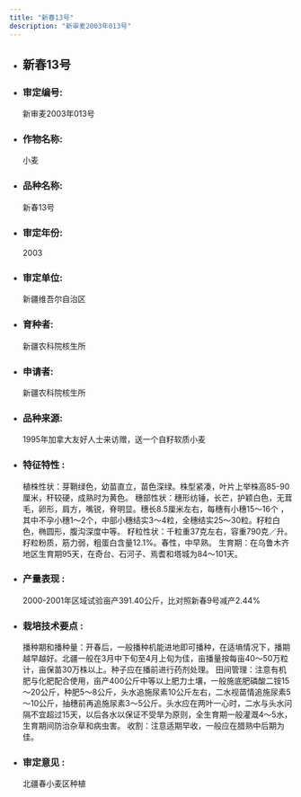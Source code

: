 ```yaml
---
title: "新春13号"
description: "新审麦2003年013号"
---
```

* ## 新春13号
* ###  审定编号:  
   新审麦2003年013号

*  ### 作物名称:  
   小麦

*   ###  品种名称: 
    新春13号

*   ### 审定年份: 
    2003

*   ### 审定单位:  
    新疆维吾尔自治区

*   ### 育种者:  
    新疆农科院核生所

*   ### 申请者:  
    新疆农科院核生所

*   ### 品种来源:  
    1995年加拿大友好人士来访赠，送一个自籽软质小麦

*   ### 特征特性 : 
    植株性状：芽鞘绿色，幼苗直立，苗色深绿。株型紧凑，叶片上举株高85-90厘米，秆较硬，成熟时为黄色。
穗部性状：穗形纺锤，长芒，护颖白色，无茸毛，卵形，肩方，嘴锐，脊明显。穗长8.5厘米左右，每穗有小穗15～16个 ，其中不孕小穗1～2个，中部小穗结实3～4粒，全穗结实25～30粒。籽粒白色，椭圆形，腹沟深度中等。
籽粒性状：千粒重37克左右，容重790克／升。籽粒粉质，筋力弱，粗蛋白含量12.1%。春性，中早熟。
生育期：在乌鲁木齐地区生育期95天，在奇台、石河子、焉耆和塔城为84～101天。


*   ### 产量表现 : 
    2000-2001年区域试验亩产391.40公斤，比对照新春9号减产2.44%

*   ### 栽培技术要点 : 
    播种期和播种量：开春后，一般播种机能进地即可播种，在适墒情况下，播期越早越好。北疆一般在3月中下旬至4月上旬为佳，亩播量按每亩40～50万粒计，亩保苗30万株以上。种子应在播前进行药剂处理。
田间管理：注意有机肥与化肥配合使用，亩产400公斤中等以上肥力土壤，一般施底肥磷酸二铵15～20公斤，种肥5～8公斤，头水追施尿素10公斤左右，二水视苗情追施尿素5～10公斤，抽穗前再追施尿素3～5公斤。头水应在两叶一心时，二水与头水问隔不宜超过15天，以后各水以保证不受旱为原则，全生育期一般灌溉4～5水，生育期间防治杂草和病虫害。
收割：注意适期早收，一般应在腊熟中后期为佳。


*   ### 审定意见 : 
    北疆春小麦区种植

